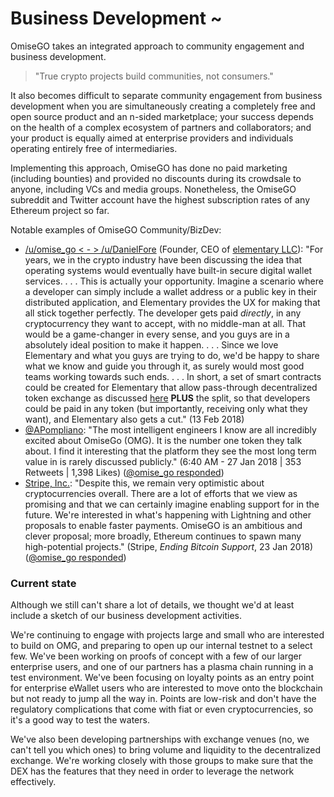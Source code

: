 # Business Development ~

OmiseGO takes an integrated approach to community engagement and business development. 

> "True crypto projects build communities, not consumers." 

It also becomes difficult to separate community engagement from business development when you are simultaneously creating a completely free and open source product and an n-sided marketplace; your success depends on the health of a complex ecosystem of partners and collaborators; and your product is equally aimed at enterprise providers and individuals operating entirely free of intermediaries.

Implementing this approach, OmiseGO has done no paid marketing (including bounties) and provided no discounts during its crowdsale to anyone, including VCs and media groups. Nonetheless, the OmiseGO subreddit and Twitter account have the highest subscription rates of any Ethereum project so far.   

Notable examples of OmiseGO Community/BizDev: 

* [/u/omise_go &lt; - &gt; /u/DanielFore](https://www.reddit.com/r/elementaryos/comments/7w9ci5/any_plan_to_integrate_cryptocurrencies_payment/du62i9d) (Founder, CEO of [elementary LLC](https://elementary.io/)): "For years, we in the crypto industry have been discussing the idea that operating systems would eventually have built-in secure digital wallet services. . . .  This is actually your opportunity. Imagine a scenario where a developer can simply include a wallet address or a public key in their distributed application, and Elementary provides the UX for making that all stick together perfectly. The developer gets paid _directly_, in any cryptocurrency they want to accept, with no middle-man at all. That would be a game-changer in every sense, and you guys are in a absolutely ideal position to make it happen. . . .  Since we love Elementary and what you guys are trying to do, we'd be happy to share what we know and guide you through it, as surely would most good teams working towards such ends. . . .  In short, a set of smart contracts could be created for Elementary that allow pass-through decentralized token exchange as discussed [here](https://www.reddit.com/r/elementaryos/comments/7w9ci5/any_plan_to_integrate_cryptocurrencies_payment/du62u1p/) **PLUS** the split, so that developers could be paid in any token (but importantly, receiving only what they want), and Elementary also gets a cut." (13 Feb 2018)
* [@APompliano](https://twitter.com/APompliano/status/957262065768550402): "The most intelligent engineers I know are all incredibly excited about OmiseGo (OMG). It is the number one token they talk about. I find it interesting that the platform they see the most long term value in is rarely discussed publicly." (6:40 AM - 27 Jan 2018 | 353 Retweets | 1,398 Likes) ([@omise_go responded](https://twitter.com/omise_go/status/957523890942574592)) 
* [Stripe, Inc.](https://stripe.com/blog/ending-bitcoin-support): "Despite this, we remain very optimistic about cryptocurrencies overall. There are a lot of efforts that we view as promising and that we can certainly imagine enabling support for in the future. We're interested in what's happening with Lightning and other proposals to enable faster payments. OmiseGO is an ambitious and clever proposal; more broadly, Ethereum continues to spawn many high-potential projects." (Stripe, _Ending Bitcoin Support_, 23 Jan 2018) ([@omise_go responded](https://twitter.com/omise_go/status/955898487308079104?lang=en))


### Current state

Although we still can't share a lot of details, we thought we'd at least include a sketch of our business development activities.

We're continuing to engage with projects large and small who are interested to build on OMG, and preparing to open up our internal testnet to a select few. We've been working on proofs of concept with a few of our larger enterprise users, and one of our partners has a plasma chain running in a test environment. We've been focusing on loyalty points as an entry point for enterprise eWallet users who are interested to move onto the blockchain but not ready to jump all the way in. Points are low-risk and don't have the regulatory complications that come with fiat or even cryptocurrencies, so it's a good way to test the waters.

We've also been developing partnerships with exchange venues (no, we can't tell you which ones) to bring volume and liquidity to the decentralized exchange. We're working closely with those groups to make sure that the DEX has the features that they need in order to leverage the network effectively.
